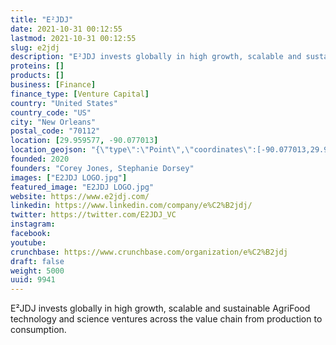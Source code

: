 ```yaml
---
title: "E²JDJ"
date: 2021-10-31 00:12:55
lastmod: 2021-10-31 00:12:55
slug: e2jdj
description: "E²JDJ invests globally in high growth, scalable and sustainable AgriFood technology and science ventures across the value chain from production to consumption."
proteins: []
products: []
business: [Finance]
finance_type: [Venture Capital]
country: "United States"
country_code: "US"
city: "New Orleans"
postal_code: "70112"
location: [29.959577, -90.077013]
location_geojson: "{\"type\":\"Point\",\"coordinates\":[-90.077013,29.959577]}"
founded: 2020
founders: "Corey Jones, Stephanie Dorsey"
images: ["E2JDJ LOGO.jpg"]
featured_image: "E2JDJ LOGO.jpg"
website: https://www.e2jdj.com/
linkedin: https://www.linkedin.com/company/e%C2%B2jdj/
twitter: https://twitter.com/E2JDJ_VC
instagram: 
facebook: 
youtube: 
crunchbase: https://www.crunchbase.com/organization/e%C2%B2jdj
draft: false
weight: 5000
uuid: 9941
---
```

E²JDJ invests globally in high growth, scalable and sustainable AgriFood technology and science ventures across the value chain from production to consumption.
